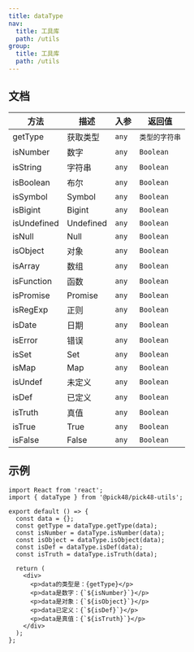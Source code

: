 ```yaml
---
title: dataType
nav:
  title: 工具库
  path: /utils
group:
  title: 工具库
  path: /utils
---
```


## 文档

| 方法        | 描述      | 入参  | 返回值         |
| ----------- | --------- | ----- | -------------- |
| getType     | 获取类型  | `any` | `类型的字符串` |
| isNumber    | 数字      | `any` | `Boolean`      |
| isString    | 字符串    | `any` | `Boolean`      |
| isBoolean   | 布尔      | `any` | `Boolean`      |
| isSymbol    | Symbol    | `any` | `Boolean`      |
| isBigint    | Bigint    | `any` | `Boolean`      |
| isUndefined | Undefined | `any` | `Boolean`      |
| isNull      | Null      | `any` | `Boolean`      |
| isObject    | 对象      | `any` | `Boolean`      |
| isArray     | 数组      | `any` | `Boolean`      |
| isFunction  | 函数      | `any` | `Boolean`      |
| isPromise   | Promise   | `any` | `Boolean`      |
| isRegExp    | 正则      | `any` | `Boolean`      |
| isDate      | 日期      | `any` | `Boolean`      |
| isError     | 错误      | `any` | `Boolean`      |
| isSet       | Set       | `any` | `Boolean`      |
| isMap       | Map       | `any` | `Boolean`      |
| isUndef     | 未定义    | `any` | `Boolean`      |
| isDef       | 已定义    | `any` | `Boolean`      |
| isTruth     | 真值      | `any` | `Boolean`      |
| isTrue      | True      | `any` | `Boolean`      |
| isFalse     | False     | `any` | `Boolean`      |

## 示例

```tsx
import React from 'react';
import { dataType } from '@pick48/pick48-utils';

export default () => {
  const data = {};
  const getType = dataType.getType(data);
  const isNumber = dataType.isNumber(data);
  const isObject = dataType.isObject(data);
  const isDef = dataType.isDef(data);
  const isTruth = dataType.isTruth(data);

  return (
    <div>
      <p>data的类型是：{getType}</p>
      <p>data是数字：{`${isNumber}`}</p>
      <p>data是对象：{`${isObject}`}</p>
      <p>data已定义：{`${isDef}`}</p>
      <p>data是真值：{`${isTruth}`}</p>
    </div>
  );
};
```
